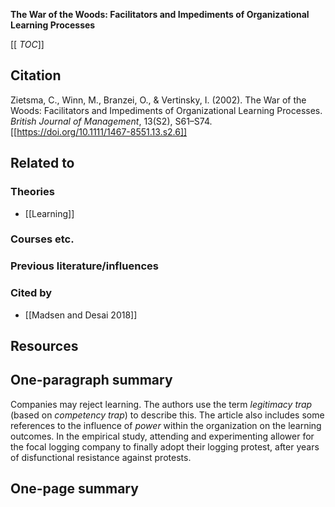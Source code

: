 **The War of the Woods: Facilitators and Impediments of Organizational Learning Processes**

[[ _TOC_]]

## Citation
Zietsma, C., Winn, M., Branzei, O., & Vertinsky, I. (2002). The War of the Woods: Facilitators and Impediments of Organizational Learning Processes. *British Journal of Management*, 13(S2), S61–S74. [[https://doi.org/10.1111/1467-8551.13.s2.6]]

## Related to

### Theories
* [[Learning]]

### Courses etc.

### Previous literature/influences

### Cited by
* [[Madsen and Desai 2018]]

## Resources

## One-paragraph summary

Companies may reject learning. The authors use the term *legitimacy trap* (based on *competency trap*) to describe this. The article also includes some references to the influence of *power* within the organization on the learning outcomes. In the empirical study, attending and experimenting allower for the focal logging company to finally adopt their logging protest, after years of disfunctional resistance against protests.

## One-page summary